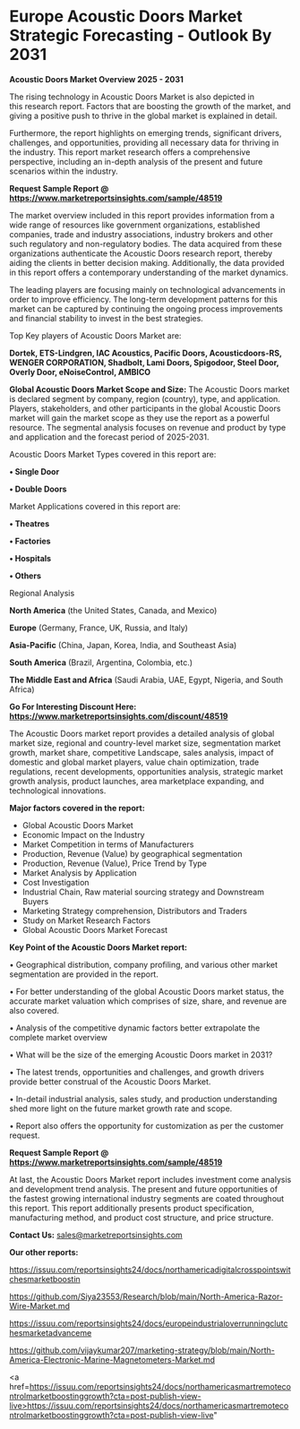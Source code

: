 # Europe Acoustic Doors Market Strategic Forecasting - Outlook By 2031

<Strong> Acoustic Doors Market Overview 2025 - 2031</strong>

The rising technology in Acoustic Doors Market is also depicted in this research report. Factors that are boosting the growth of the market, and giving a positive push to thrive in the global market is explained in detail.

Furthermore, the report highlights on emerging trends, significant drivers, challenges, and opportunities, providing all necessary data for thriving in the industry. This report market research offers a comprehensive perspective, including an in-depth analysis of the present and future scenarios within the industry.

<strong>Request Sample Report @ <a href=https://www.marketreportsinsights.com/sample/48519>https://www.marketreportsinsights.com/sample/48519</a></strong>

The market overview included in this report provides information from a wide range of resources like government organizations, established companies, trade and industry associations, industry brokers and other such regulatory and non-regulatory bodies. The data acquired from these organizations authenticate the Acoustic Doors research report, thereby aiding the clients in better decision making. Additionally, the data provided in this report offers a contemporary understanding of the market dynamics.

The leading players are focusing mainly on technological advancements in order to improve efficiency. The long-term development patterns for this market can be captured by continuing the ongoing process improvements and financial stability to invest in the best strategies.

Top Key players of Acoustic Doors Market are:

<strong>Dortek, ETS-Lindgren, IAC Acoustics, Pacific Doors, Acousticdoors-RS, WENGER CORPORATION, Shadbolt, Lami Doors, Spigodoor, Steel Door, Overly Door, eNoiseControl, AMBICO</strong>

<strong><b>Global Acoustic Doors Market Scope and Size:</b></strong>
The Acoustic Doors market is declared segment by company, region (country), type, and application. Players, stakeholders, and other participants in the global Acoustic Doors market will gain the market scope as they use the report as a powerful resource. The segmental analysis focuses on revenue and product by type and application and the forecast period of 2025-2031.

Acoustic Doors Market Types covered in this report are:

<strong>•  Single Door

•  Double Doors</strong>

Market Applications covered in this report are:

<strong>•  Theatres

•  Factories

•  Hospitals

•  Others</strong> 

Regional Analysis

<strong>North America</strong> (the United States, Canada, and Mexico)

<strong>Europe</strong> (Germany, France, UK, Russia, and Italy)

<strong>Asia-Pacific</strong> (China, Japan, Korea, India, and Southeast Asia)

<strong>South America</strong> (Brazil, Argentina, Colombia, etc.)

<strong>The Middle East and Africa</strong> (Saudi Arabia, UAE, Egypt, Nigeria, and South Africa)

<strong>Go For Interesting Discount Here: <a href=https://www.marketreportsinsights.com/discount/48519>https://www.marketreportsinsights.com/discount/48519</a></strong>

The Acoustic Doors market report provides a detailed analysis of global market size, regional and country-level market size, segmentation market growth, market share, competitive Landscape, sales analysis, impact of domestic and global market players, value chain optimization, trade regulations, recent developments, opportunities analysis, strategic market growth analysis, product launches, area marketplace expanding, and technological innovations.

<strong><b>Major factors covered in the report:</b></strong>
<ul>
  <li>Global Acoustic Doors Market </li>
  <li>Economic Impact on the Industry</li>
  <li>Market Competition in terms of Manufacturers</li>
  <li>Production, Revenue (Value) by geographical segmentation</li>
  <li>Production, Revenue (Value), Price Trend by Type</li>
  <li>Market Analysis by Application</li>
  <li>Cost Investigation</li>
  <li>Industrial Chain, Raw material sourcing strategy and Downstream Buyers</li>
  <li>Marketing Strategy comprehension, Distributors and Traders</li>
  <li>Study on Market Research Factors</li>
  <li>Global Acoustic Doors Market Forecast</li>
</ul>

<strong><b>Key Point of the Acoustic Doors Market report:</b></strong>

• Geographical distribution, company profiling, and various other market segmentation are provided in the report.

• For better understanding of the global Acoustic Doors market status, the accurate market valuation which comprises of size, share, and revenue are also covered.

• Analysis of the competitive dynamic factors better extrapolate the complete market overview

• What will be the size of the emerging Acoustic Doors market in 2031?

• The latest trends, opportunities and challenges, and growth drivers provide better construal of the Acoustic Doors Market.

• In-detail industrial analysis, sales study, and production understanding shed more light on the future market growth rate and scope.

• Report also offers the opportunity for customization as per the customer request.

<strong>Request Sample Report @ <a href=https://www.marketreportsinsights.com/sample/48519>https://www.marketreportsinsights.com/sample/48519</a></strong>

At last, the Acoustic Doors Market report includes investment come analysis and development trend analysis. The present and future opportunities of the fastest growing international industry segments are coated throughout this report. This report additionally presents product specification, manufacturing method, and product cost structure, and price structure.

<strong>Contact Us:</strong>
sales@marketreportsinsights.com

<strong>Our other reports:</strong>

<a href=https://issuu.com/reportsinsights24/docs/northamericadigitalcrosspointswitchesmarketboostin>https://issuu.com/reportsinsights24/docs/northamericadigitalcrosspointswitchesmarketboostin</a>

<a href=https://github.com/Siya23553/Research/blob/main/North-America-Razor-Wire-Market.md>https://github.com/Siya23553/Research/blob/main/North-America-Razor-Wire-Market.md</a>

<a href=https://issuu.com/reportsinsights24/docs/europeindustrialoverrunningclutchesmarketadvanceme>https://issuu.com/reportsinsights24/docs/europeindustrialoverrunningclutchesmarketadvanceme</a>

<a href=https://github.com/vijaykumar207/marketing-strategy/blob/main/North-America-Electronic-Marine-Magnetometers-Market.md>https://github.com/vijaykumar207/marketing-strategy/blob/main/North-America-Electronic-Marine-Magnetometers-Market.md</a>

<a href=https://issuu.com/reportsinsights24/docs/northamericasmartremotecontrolmarketboostinggrowth?cta=post-publish-view-live>https://issuu.com/reportsinsights24/docs/northamericasmartremotecontrolmarketboostinggrowth?cta=post-publish-view-live</a>"
